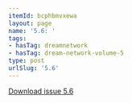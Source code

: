 ```yaml
---
itemId: bcphbmvxewa
layout: page
name: '5.6: '
tags:
- hasTag: dreamnetwork
- hasTag: dream-network-volume-5
type: post
urlSlug: '5.6'
---
```

<a href="../files/pdfs/Volume_5/5.6-Dream-Network-Bulletin_Volume-5-Number-6.pdf" download="">Download issue 5.6</a>